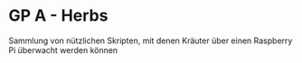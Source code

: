 # GP A - Herbs

Sammlung von nützlichen Skripten, mit denen Kräuter über einen Raspberry Pi überwacht werden können
